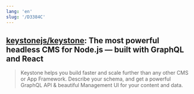 ```yaml
---
lang: 'en'
slug: '/D3384C'
---
```


## [keystonejs/keystone](https://github.com/keystonejs/keystone): The most powerful headless CMS for Node.js — built with GraphQL and React

> Keystone helps you build faster and scale further than any other CMS or App Framework. Describe your schema, and get a powerful GraphQL API & beautiful Management UI for your content and data.
